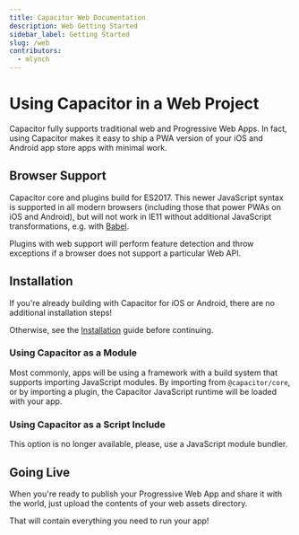 ```yaml
---
title: Capacitor Web Documentation
description: Web Getting Started
sidebar_label: Getting Started
slug: /web
contributors:
  - mlynch
---
```


# Using Capacitor in a Web Project

Capacitor fully supports traditional web and Progressive Web Apps. 
In fact, using Capacitor makes it easy to ship a PWA version of your iOS and Android app store apps with minimal work.

## Browser Support

Capacitor core and plugins build for ES2017.
This newer JavaScript syntax is supported in all modern browsers (including those that power PWAs on iOS and Android), but will not work in IE11 without additional JavaScript transformations, e.g. with [Babel](https://babeljs.io).

Plugins with web support will perform feature detection and throw exceptions if a browser does not support a particular Web API.

## Installation

If you're already building with Capacitor for iOS or Android, there are no additional installation steps!

Otherwise, see the [Installation](/main/getting-started/installation.md) guide before continuing.

### Using Capacitor as a Module

Most commonly, apps will be using a framework with a build system that supports importing JavaScript modules. 
By importing from `@capacitor/core`, or by importing a plugin, the Capacitor JavaScript runtime will be loaded with your app.

### Using Capacitor as a Script Include

This option is no longer available, please, use a JavaScript module bundler.

## Going Live

When you're ready to publish your Progressive Web App and share it with the world, just upload the contents of your web assets directory.

That will contain everything you need to run your app!
